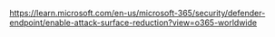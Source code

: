 https://learn.microsoft.com/en-us/microsoft-365/security/defender-endpoint/enable-attack-surface-reduction?view=o365-worldwide